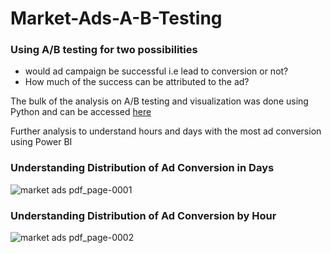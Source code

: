 # Market-Ads-A-B-Testing
### Using A/B testing for two possibilities
- would ad campaign be successful i.e lead to conversion or not?
- How much of the success can be attributed to the ad?

The bulk of the analysis on A/B testing and visualization was done using Python and can be accessed [here](https://github.com/aliyudachristian/Market-Ads-A-B-Testing/blob/main/Market%20ads%20analysis.ipynb)

Further analysis to understand hours and days with the most ad conversion using Power BI

### Understanding Distribution of Ad Conversion in Days 
![market ads pdf_page-0001](https://github.com/aliyudachristian/Market-Ads-A-B-Testing/assets/173598605/4a15e7ba-870a-45b4-892a-0758cd320d1f)


### Understanding Distribution of Ad Conversion by Hour
![market ads pdf_page-0002](https://github.com/aliyudachristian/Market-Ads-A-B-Testing/assets/173598605/bc2ab5b3-536e-40ee-8e48-eb67e2570809)
